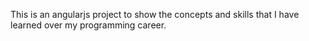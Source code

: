 This is an angularjs project to show the concepts and skills that I have learned over my programming career.